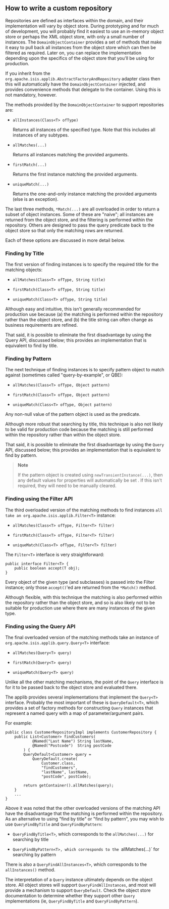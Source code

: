 How to write a custom repository
--------------------------------

[//]: # (content copied to _user-guide_xxx)

Repositories are defined as interfaces within the domain, and their implementation will vary by object store. During prototyping and for much of development, you will probably find it easiest to use an in-memory object store or perhaps the XML object store, with only a small number of instances. The `DomainObjectContainer` provides a set of methods that make it easy to pull back all instances from the object store which can then be filtered as required. Later on, you can replace
the implementation depending upon the specifics of the object store that you'll be using for production.

If you inherit from the 
`org.apache.isis.applib.AbstractFactoryAndRepository` adapter class then this will automatically have the `DomainObjectContainer` injected, and
provides convenience methods that delegate to the container. Using this is not mandatory, however.

The methods provided by the `DomainObjectContainer` to support
repositories are:

-   `allInstances(Class<T> ofType)`

    Returns all instances of the specified type. Note that this includes
    all instances of any subtypes.

-   `allMatches(...)`

    Returns all instances matching the provided arguments.

-   `firstMatch(...)`

    Returns the first instance matching the provided arguments.

-   `uniqueMatch(...)`

    Returns the one-and-only instance matching the provided arguments (else is an exception).

The last three methods, `*Match(...)` are all overloaded in order to return a subset of object instances. Some of these are "naive"; all instances are returned from the object store, and the filtering is performed within the repository. Others are designed to pass the query predicate back to the object store so that only the matching rows are returned.

Each of these options are discussed in more detail below.

### Finding by Title

The first version of finding instances is to specify the required title for the matching objects:

-   `allMatches(Class<T> ofType, String title)`

-   `firstMatch(Class<T> ofType, String title)`

-   `uniqueMatch(Class<T> ofType, String title)`

Although easy and intuitive, this isn't generally recommended for production use because (a) the matching is performed within the repository rather than the object store, and (b) the title string can often change as business requirements are refined.

That said, it is possible to eliminate the first disadvantage by using the Query API, discussed below; this provides an implementation that is equivalent to find by title.

### Finding by Pattern

The next technique of finding instances is to specify pattern object to match against (sometimes called "query-by-example", or QBE):

-   `allMatches(Class<T> ofType, Object pattern)`

-   `firstMatch(Class<T> ofType, Object pattern)`

-   `uniqueMatch(Class<T> ofType, Object pattern)`

Any non-null value of the pattern object is used as the predicate.

Although more robust that searching by title, this technique is also not likely to be valid for production code because the matching is still performed within the repository rather than within the object store.

That said, it is possible to eliminate the first disadvantage by using the `Query` API, discussed below; this provides an implementation that is equivalent to find by pattern.

> **Note**
>
> If the pattern object is created using `newTransientInstance(...)`, then
> any default values for properties will automatically be set <!--(see ?)-->.
> If this isn't required, they will need to be manually cleared.

### Finding using the Filter API

The third overloaded version of the matching methods to find instances
`all take an org.apache.isis.applib.Filter<T>` instance:

-   `allMatches(Class<T> ofType, Filter<T> filter)`

-   `firstMatch(Class<T> ofType, Filter<T> filter)`

-   `uniqueMatch(Class<T> ofType, Filter<T> filter)`

The `Filter<T>` interface is very straightforward:

    public interface Filter<T> {
        public boolean accept(T obj);
    }

Every object of the given type (and subclasses) is passed into the Filter instance; only those `accept()`'ed are returned from the `*Match()` method.

Although flexible, with this technique the matching is also performed within the repository rather than the object store, and so is also likely not to be suitable for production use where there are many instances of the given type.

### Finding using the Query API

The final overloaded version of the matching methods take an instance
of `org.apache.isis.applib.query.Query<T>` interface:

-   `allMatches(Query<T> query)`

-   `firstMatch(Query<T> query)`

-   `uniqueMatch(Query<T> query)`

Unlike all the other matching mechanisms, the point of the `Query` interface is for it to be passed back to the object store and evaluated there.

The applib provides several implementations that implement the
`Query<T>` interface. Probably the most important of these is
`QueryDefault<T>`, which provides a set of factory methods for
constructing `Query` instances that represent a named query with a map of parameter/argument pairs.

For example:

    public class CustomerRepositoryImpl implements CustomerRepository {
        public List<Customer> findCustomers(
                @Named("Last Name") String lastName,
                @Named("Postcode")  String postCode
            ) {
            QueryDefault<Customer> query = 
                QueryDefault.create(
                    Customer.class, 
                    "findCustomers", 
                    "lastName", lastName, 
                    "postCode", postCode);

            return getContainer().allMatches(query);
        }
        ...
    }

Above it was noted that the other overloaded versions of the matching API have the disadvantage that the matching is performed within the repository. As an alternative to using "find by title" or "find by pattern", you may wish to use `QueryFindByTitle` and `QueryFindByPattern`:

-   `QueryFindByTitle<T>`, which corresponds to the `allMatches(...)` for searching by title

-   `QueryFindByPattern<T>, which corresponds to the `allMatches(...)` for searching by pattern

There is also a `QueryFindAllInstances<T>`, which corresponds to the
`allInstances()` method.

The interpretation of a `Query` instance ultimately depends on the object store. All object stores will support `QueryFindAllInstances`, and most will provide a mechanism to support `QueryDefault`. Check the object store documentation to determine whether they support other `Query` implementations (ie, `QueryFindByTitle` and `QueryFindByPattern`).

